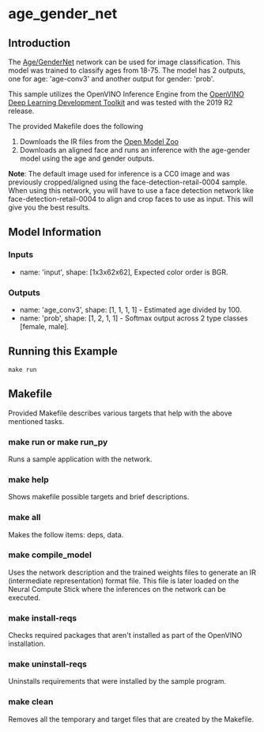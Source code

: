 # age_gender_net
## Introduction
The [Age/GenderNet](https://github.com/opencv/open_model_zoo/blob/master/intel_models/age-gender-recognition-retail-0013/description/age-gender-recognition-retail-0013.md) network can be used for image classification. This model was trained to classify ages from 18-75. The model has 2 outputs, one for age: 'age-conv3' and another output for gender: 'prob'. 

This sample utilizes the OpenVINO Inference Engine from the [OpenVINO Deep Learning Development Toolkit](https://software.intel.com/en-us/openvino-toolkit) and was tested with the 2019 R2 release.

The provided Makefile does the following

1. Downloads the IR files from the [Open Model Zoo](https://github.com/opencv/open_model_zoo)
2. Downloads an aligned face and runs an inference with the age-gender model using the age and gender outputs.

**Note**: The default image used for inference is a CC0 image and was previously cropped/aligned using the face-detection-retail-0004 sample. When using this network, you will have to use a face detection network like face-detection-retail-0004 to align and crop faces to use as input. This will give you the best results.  

## Model Information
### Inputs
 - name: 'input', shape: [1x3x62x62], Expected color order is BGR.
### Outputs 
 - name: 'age_conv3', shape: [1, 1, 1, 1] - Estimated age divided by 100.
 - name: 'prob', shape: [1, 2, 1, 1] - Softmax output across 2 type classes [female, male].

## Running this Example
~~~
make run
~~~

## Makefile
Provided Makefile describes various targets that help with the above mentioned tasks.

### make run or make run_py
Runs a sample application with the network.

### make help
Shows makefile possible targets and brief descriptions. 

### make all
Makes the follow items: deps, data.

### make compile_model
Uses the network description and the trained weights files to generate an IR (intermediate representation) format file.  This file is later loaded on the Neural Compute Stick where the inferences on the network can be executed.  

### make install-reqs
Checks required packages that aren't installed as part of the OpenVINO installation.
 
### make uninstall-reqs
Uninstalls requirements that were installed by the sample program.

### make clean
Removes all the temporary and target files that are created by the Makefile.

